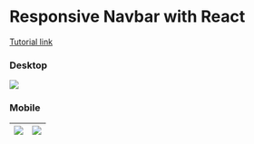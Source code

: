 # Responsive Navbar with React

[Tutorial link](https://www.youtube.com/watch?v=l6nmysZKHFU)

### Desktop

![][desktop]

### Mobile

|![][mobile]|![][mobile-open]|
|-|-|


[mobile]: ./screenshots/capture-mobile-closed.png
[mobile-open]: ./screenshots/capture-mobile-open.png
[desktop]: ./screenshots/capture-desktop.png